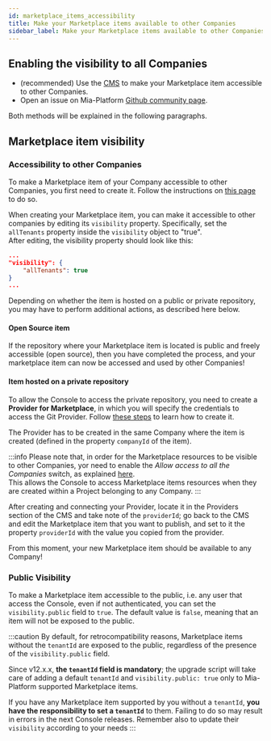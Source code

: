 ```yaml
---
id: marketplace_items_accessibility
title: Make your Marketplace items available to other Companies
sidebar_label: Make your Marketplace items available to other Companies
---
```


## Enabling the visibility to all Companies

* (recommended) Use the [CMS](/microfrontend-composer/previous-tools/cms/guide_cms.md) to make your Marketplace item accessible to other Companies.
* Open an issue on Mia-Platform [Github community page](https://github.com/mia-platform/community).

Both methods will be explained in the following paragraphs.

## Marketplace item visibility

### Accessibility to other Companies

To make a Marketplace item of your Company accessible to other Companies, you first need to create it. Follow the instructions on [this page](/marketplace/add_to_marketplace/create_your_company_marketplace.md#how-to-configure-a-new-item) to do so.

When creating your Marketplace item, you can make it accessible to other companies by editing its `visibility` property. Specifically, set the `allTenants` property inside the `visibility` object to "true".  
After editing, the visibility property should look like this:

```json
...
"visibility": {
    "allTenants": true
}
...
```

Depending on whether the item is hosted on a public or private repository, you may have to perform additional actions, as described here below.

#### Open Source item

If the repository where your Marketplace item is located is public and freely accessible (open source), then you have completed the process, and your marketplace item can now be accessed and used by other Companies!

#### Item hosted on a private repository

To allow the Console to access the private repository, you need to create a **Provider for Marketplace**, in which you will specify the credentials to access the Git Provider. Follow [these steps](/console/company-configuration/providers/configure-marketplace-provider.mdx) to learn how to create it.

The Provider has to be created in the same Company where the item is created (defined in the property `companyId` of the item).

:::info
Please note that, in order for the Marketplace resources to be visible to other Companies, yor need to enable the *Allow access to all the Companies* switch, as explained [here](/console/company-configuration/providers/configure-marketplace-provider.mdx#step-2-provider-details).  
This allows the Console to access Marketplace items resources when they are created within a Project belonging to any Company.
:::

After creating and connecting your Provider, locate it in the Providers section of the CMS and take note of the `providerId`; go back to the CMS and edit the Marketplace item that you want to publish, and set to it the property `providerId` with the value you copied from the provider.

From this moment, your new Marketplace item should be available to any Company!

### Public Visibility

To make a Marketplace item accessible to the public, i.e. any user that access the Console, even if not authenticated, you can set the `visibility.public` field to `true`. The default value is `false`, meaning that an item will not be exposed to the public.

:::caution
By default, for retrocompatibility reasons, Marketplace items without the `tenantId` are exposed to the public, regardless of the presence of the `visibility.public` field.

Since v12.x.x, **the `tenantId` field is mandatory**; the upgrade script will take care of adding a default `tenantId` and `visibility.public: true` only to Mia-Platform supported Marketplace items.

If you have any Marketplace item supported by you without a `tenantId`, **you have the responsibility to set a `tenantId`** to them. Failing to do so may result in errors in the next Console releases. Remember also to update their `visibility` according to your needs
:::
